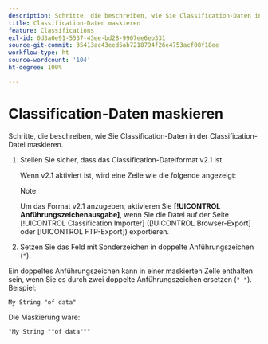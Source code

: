 ```yaml
---
description: Schritte, die beschreiben, wie Sie Classification-Daten in der Classification-Datei maskieren.
title: Classification-Daten maskieren
feature: Classifications
exl-id: 0d3a0e91-5537-43ee-bd28-9907ee6eb331
source-git-commit: 35413ac43eed5ab7218794f26e4753acf08f18ee
workflow-type: ht
source-wordcount: '104'
ht-degree: 100%

---
```


# Classification-Daten maskieren

Schritte, die beschreiben, wie Sie Classification-Daten in der Classification-Datei maskieren.

<!--Meike, please check this page against orginal. It might be missing information. -->

1. Stellen Sie sicher, dass das Classification-Dateiformat v2.1 ist.

   Wenn v2.1 aktiviert ist, wird eine Zeile wie die folgende angezeigt:

   >[!NOTE]
   >
   >Um das Format v2.1 anzugeben, aktivieren Sie **[!UICONTROL Anführungszeichenausgabe]**, wenn Sie die Datei auf der Seite [!UICONTROL Classification Importer] ([!UICONTROL Browser-Export] oder [!UICONTROL FTP-Export]) exportieren.

1. Setzen Sie das Feld mit Sonderzeichen in doppelte Anführungszeichen (`"`).

Ein doppeltes Anführungszeichen kann in einer maskierten Zelle enthalten sein, wenn Sie es durch zwei doppelte Anführungszeichen ersetzen (`" "`). Beispiel:

```
My String "of data"
```

Die Maskierung wäre:

```
"My String ""of data"""
```
